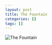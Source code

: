 ```yaml
---
layout: post
title: The Fountain
categories: []
tags: []
---
```

![The Fountain](https://m.media-amazon.com/images/M/MV5BMTU5OTczMTcxMV5BMl5BanBnXkFtZTcwNDg3MTEzMw@@._V1.jpg)
